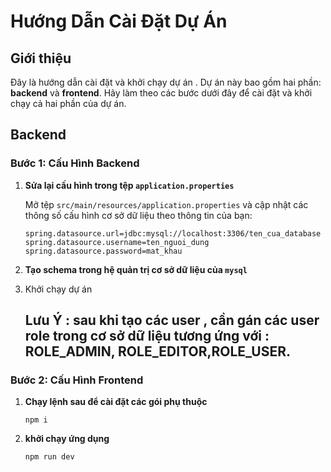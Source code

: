 # Hướng Dẫn Cài Đặt Dự Án

## Giới thiệu

Đây là hướng dẫn cài đặt và khởi chạy dự án . Dự án này bao gồm hai phần: **backend** và **frontend**. Hãy làm theo các bước dưới đây để cài đặt và khởi chạy cả hai phần của dự án.

## Backend

### Bước 1: Cấu Hình Backend

1. **Sửa lại cấu hình trong tệp `application.properties`**

   Mở tệp `src/main/resources/application.properties` và cập nhật các thông số cấu hình cơ sở dữ liệu theo thông tin của bạn:

   ```properties
   spring.datasource.url=jdbc:mysql://localhost:3306/ten_cua_database
   spring.datasource.username=ten_nguoi_dung
   spring.datasource.password=mat_khau
   
2. **Tạo schema trong hệ quản trị cơ sở dữ liệu của  `mysql`**

3. Khởi chạy dự án
   ## Lưu Ý : sau khi tạo các user , cần gán các user role trong cơ sở dữ liệu tương ứng với : ROLE_ADMIN, ROLE_EDITOR,ROLE_USER.


### Bước 2: Cấu Hình Frontend

1. **Chạy lệnh sau để cài đặt các gói phụ thuộc**
    ```properties
   npm i
3. **khởi chạy ứng dụng**
   ```properties
   npm run dev

